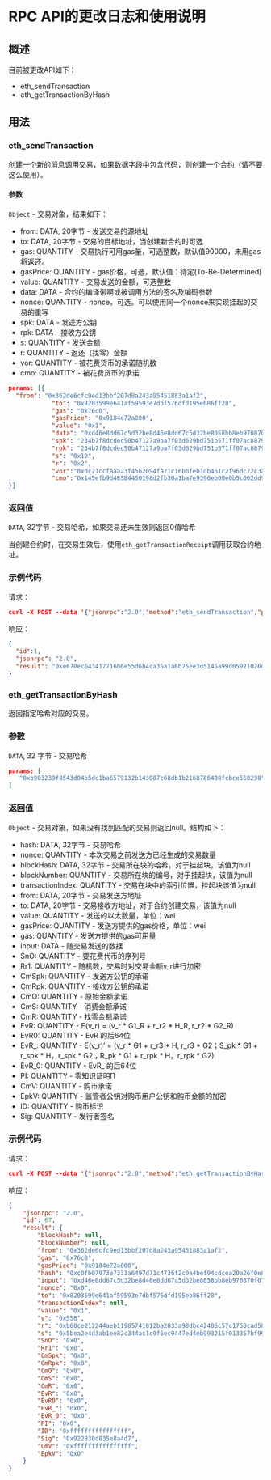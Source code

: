 # RPC API的更改日志和使用说明

## 概述

目前被更改API如下：

+ eth_sendTransaction
+ eth_getTransactionByHash

## 用法

### eth_sendTransaction

创建一个新的消息调用交易，如果数据字段中包含代码，则创建一个合约（请不要这么使用）。

#### 参数

`Object` - 交易对象，结果如下：

- from: DATA, 20字节 - 发送交易的源地址
- to: DATA, 20字节 - 交易的目标地址，当创建新合约时可选
- gas: QUANTITY - 交易执行可用gas量，可选整数，默认值90000，未用gas将返还。
- gasPrice: QUANTITY - gas价格，可选，默认值：待定(To-Be-Determined)
- value: QUANTITY - 交易发送的金额，可选整数
- data: DATA - 合约的编译带啊或被调用方法的签名及编码参数
- nonce: QUANTITY - nonce，可选。可以使用同一个nonce来实现挂起的交易的重写
- spk: DATA - 发送方公钥
- rpk: DATA - 接收方公钥
- s: QUANTITY - 发送金额
- r: QUANTITY - 返还（找零）金额
- vor: QUANTITY - 被花费货币的承诺随机数
- cmo: QUANTITY - 被花费货币的承诺

```json
params: [{
  "from": "0x362de6cfc9ed13bbf207d8a243a95451883a1af2",
            "to": "0x8203599e641af59593e7dbf576dfd195eb86ff28",
            "gas": "0x76c0",
            "gasPrice": "0x9184e72a000",
            "value": "0x1",
            "data": "0xd46e8dd67c5d32be8d46e8dd67c5d32be8058bb8eb970870f072445675058bb8eb970870f072445675",
            "spk": "234b7f8dcdec50b47127a9ba7f03d629bd751b571ff07ac8879c4ca0a91b146205e72bd1ac5e39bcf34cbbbcf48a13edc865f862a85ce69866be24e078a3942a33333f914834ced561c145797d9b5782719dbd1b43a668d4b01151f9c0e67d9f1569899100a4ce41de3c549b649ff72d5d7c9fe8983c244cc28f2ce84b2a758c",
            "rpk": "234b7f8dcdec50b47127a9ba7f03d629bd751b571ff07ac8879c4ca0a91b146205e72bd1ac5e39bcf34cbbbcf48a13edc865f862a85ce69866be24e078a3942a33333f914834ced561c145797d9b5782719dbd1b43a668d4b01151f9c0e67d9f1569899100a4ce41de3c549b649ff72d5d7c9fe8983c244cc28f2ce84b2a758c",
            "s": "0x19",
            "r": "0x2",
            "vor":"0x0c21ccfaaa23f4562094fa71c16bbfeb1db461c2f96dc72c3a70b8cd266bd37c",
            "cmo":"0x145efb9d48584450198d2fb30a1ba7e9396eb08e0b5c662dd9414d9d8fa1abe4"
}]
```

### 返回值

`DATA`, 32字节 - 交易哈希，如果交易还未生效则返回0值哈希

当创建合约时，在交易生效后，使用`eth_getTransactionReceipt`调用获取合约地址。

### 示例代码

请求：

```json
curl -X POST --data '{"jsonrpc":"2.0","method":"eth_sendTransaction","params":[{see above}],"id":1}'
```

响应：

```json
{
  "id":1,
  "jsonrpc": "2.0",
  "result": "0xe670ec64341771606e55d6b4ca35a1a6b75ee3d5145a99d05921026d1527331"
}
```

### eth_getTransactionByHash

返回指定哈希对应的交易。

### 参数

`DATA`, 32 字节 - 交易哈希

```json
params: [
   "0xb903239f8543d04b5dc1ba6579132b143087c68db1b2168786408fcbce568238"
]
```

### 返回值

`Object` - 交易对象，如果没有找到匹配的交易则返回null。结构如下：

- hash: DATA, 32字节 - 交易哈希
- nonce: QUANTITY - 本次交易之前发送方已经生成的交易数量
- blockHash: DATA, 32字节 - 交易所在块的哈希，对于挂起块，该值为null
- blockNumber: QUANTITY - 交易所在块的编号，对于挂起块，该值为null
- transactionIndex: QUANTITY - 交易在块中的索引位置，挂起块该值为null
- from: DATA, 20字节 - 交易发送方地址
- to: DATA, 20字节 - 交易接收方地址，对于合约创建交易，该值为null
- value: QUANTITY - 发送的以太数量，单位：wei
- gasPrice: QUANTITY - 发送方提供的gas价格，单位：wei
- gas: QUANTITY - 发送方提供的gas可用量
- input: DATA - 随交易发送的数据
- SnO: QUANTITY - 要花费代币的序列号
- Rr1: QUANTITY - 随机数，交易时对交易金额v_r进行加密
- CmSpk: QUANTITY - 发送方公钥的承诺
- CmRpk: QUANTITY - 接收方公钥的承诺
- CmO: QUANTITY - 原始金额承诺
- CmS: QUANTITY - 消费金额承诺
- CmR: QUANTITY - 找零金额承诺
- EvR: QUANTITY - E(v_r) = (v_r * G1_R + r_r2 * H_R, r_r2 * G2_R)
- EvR0: QUANTITY - EvR 的后64位
- EvR_: QUANTITY - E(v_r)’ = (v_r * G1 + r_r3 * H, r_r3 * G2；S_pk * G1 + r_spk * H，r_spk * G2；R_pk * G1 + r_rpk * H，r_rpk * G2)
- EvR_0: QUANTITY - EvR_ 的后64位
- PI: QUANTITY - 零知识证明Π
- CmV: QUANTITY - 购币承诺
- EpkV: QUANTITY - 监管者公钥对购币用户公钥和购币金额的加密
- ID: QUANTITY - 购币标识
- Sig: QUANTITY - 发行者签名

### 示例代码

请求：

```json
curl -X POST --data '{"jsonrpc":"2.0","method":"eth_getTransactionByHash","params":["0xb903239f8543d04b5dc1ba6579132b143087c68db1b2168786408fcbce568238"],"id":1}'
```

响应：

```json
{
    "jsonrpc": "2.0",
    "id": 67,
    "result": {
        "blockHash": null,
        "blockNumber": null,
        "from": "0x362de6cfc9ed13bbf207d8a243a95451883a1af2",
        "gas": "0x76c0",
        "gasPrice": "0x9184e72a000",
        "hash": "0xc0fb07973e7333a6497d71c4736f2c0a4bef94cdcea20a26f0e8710e5e026dee",
        "input": "0xd46e8dd67c5d32be8d46e8dd67c5d32be8058bb8eb970870f072445675058bb8eb970870f072445675",
        "nonce": "0x0",
        "to": "0x8203599e641af59593e7dbf576dfd195eb86ff28",
        "transactionIndex": null,
        "value": "0x1",
        "v": "0x558",
        "r": "0xb60ce212244aeb11985741812ba2833a98dbc42406c57c1750cad58f6ce65206",
        "s": "0x5bea2e4d3ab1ee82c344ac1c9f6ec9447ed4eb993215f013357bf9925ac3e8aa",
        "SnO": "0x0",
        "Rr1": "0x0",
        "CmSpk": "0x0",
        "CmRpk": "0x0",
        "CmO": "0x0",
        "CmS": "0x0",
        "CmR": "0x0",
        "EvR": "0x0",
        "EvR0": "0x0",
        "EvR_": "0x0",
        "EvR_0": "0x0",
        "PI": "0x0",
        "ID": "0xffffffffffffffff",
        "Sig": "0x922838d835e8a4d7",
        "CmV": "0xffffffffffffffff",
        "EpkV": "0x0"
    }
}
```